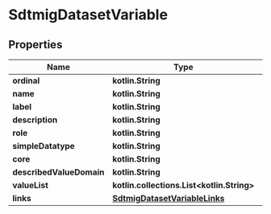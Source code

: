 
# SdtmigDatasetVariable

## Properties
| Name | Type | Description | Notes |
| ------------ | ------------- | ------------- | ------------- |
| **ordinal** | **kotlin.String** |  |  [optional] |
| **name** | **kotlin.String** |  |  [optional] |
| **label** | **kotlin.String** |  |  [optional] |
| **description** | **kotlin.String** |  |  [optional] |
| **role** | **kotlin.String** |  |  [optional] |
| **simpleDatatype** | **kotlin.String** |  |  [optional] |
| **core** | **kotlin.String** |  |  [optional] |
| **describedValueDomain** | **kotlin.String** |  |  [optional] |
| **valueList** | **kotlin.collections.List&lt;kotlin.String&gt;** |  |  [optional] |
| **links** | [**SdtmigDatasetVariableLinks**](SdtmigDatasetVariableLinks.md) |  |  [optional] |




